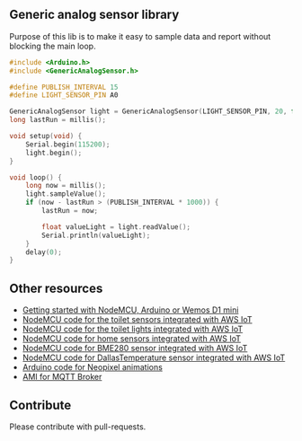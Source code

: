 ## Generic analog sensor library

Purpose of this lib is to make it easy to sample data and report without blocking the main loop.


```cpp
#include <Arduino.h>
#include <GenericAnalogSensor.h>

#define PUBLISH_INTERVAL 15
#define LIGHT_SENSOR_PIN A0

GenericAnalogSensor light = GenericAnalogSensor(LIGHT_SENSOR_PIN, 20, false);
long lastRun = millis();

void setup(void) {
    Serial.begin(115200);
    light.begin();
}

void loop() {
    long now = millis();
    light.sampleValue();
    if (now - lastRun > (PUBLISH_INTERVAL * 1000)) {
        lastRun = now;

        float valueLight = light.readValue();
        Serial.println(valueLight);
    }
    delay(0);
}
```


## Other resources

* [Getting started with NodeMCU, Arduino or Wemos D1 mini](https://github.com/5orenso/arduino-getting-started)
* [NodeMCU code for the toilet sensors integrated with AWS IoT](https://github.com/5orenso/nodemcu-mqtt-toilet-project)
* [NodeMCU code for the toilet lights integrated with AWS IoT](https://github.com/5orenso/nodemcu-mqtt-toilet-project-display)
* [NodeMCU code for home sensors integrated with AWS IoT](https://github.com/5orenso/nodemcu-mqtt-home-sensors)
* [NodeMCU code for BME280 sensor integrated with AWS IoT](https://github.com/5orenso/nodemcu-mqtt-bme280)
* [NodeMCU code for DallasTemperature sensor integrated with AWS IoT](https://github.com/5orenso/nodemcu-mqtt-dallastemperature)
* [Arduino code for Neopixel animations](https://github.com/5orenso/nodemcu-neopixel-animations)
* [AMI for MQTT Broker](https://github.com/5orenso/aws-ami-creation)


## Contribute

Please contribute with pull-requests.
